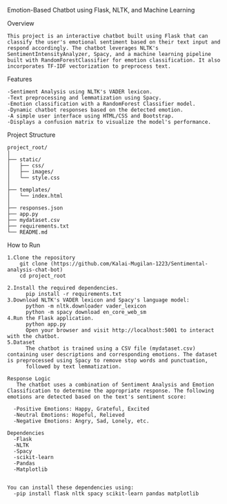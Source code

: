Emotion-Based Chatbot using Flask, NLTK, and Machine Learning

Overview

	This project is an interactive chatbot built using Flask that can classify the user's emotional sentiment based on their text input and respond accordingly. The chatbot leverages NLTK's 		SentimentIntensityAnalyzer, Spacy, and a machine learning pipeline built with RandomForestClassifier for emotion classification. It also incorporates TF-IDF vectorization to preprocess text.

Features

	-Sentiment Analysis using NLTK's VADER lexicon.
	-Text preprocessing and lemmatization using Spacy.
	-Emotion classification with a RandomForest Classifier model.
	-Dynamic chatbot responses based on the detected emotion.
	-A simple user interface using HTML/CSS and Bootstrap.
	-Displays a confusion matrix to visualize the model's performance.


Project Structure

	project_root/
	│
	├── static/
	│   ├── css/
	│   ├── images/
	│   └── style.css
	│
	├── templates/
	│   └── index.html
	│
	├── responses.json       
	├── app.py               
	├── mydataset.csv        
	├── requirements.txt     
	└── README.md            

How to Run

	1.Clone the repository
	    git clone (https://github.com/Kalai-Mugilan-1223/Sentimental-analysis-chat-bot)
	    cd project_root
	
	2.Install the required dependencies.
	      pip install -r requirements.txt
	3.Download NLTK's VADER lexicon and Spacy's language model:
	      python -m nltk.downloader vader_lexicon
	      python -m spacy download en_core_web_sm
	4.Run the Flask application.
	      python app.py
	      Open your browser and visit http://localhost:5001 to interact with the chatbot.
	5.Dataset
	      The chatbot is trained using a CSV file (mydataset.csv) containing user descriptions and corresponding emotions. The dataset is preprocessed using Spacy to remove stop words and punctuation, 
	      followed by text lemmatization.
	
	Response Logic
	   The chatbot uses a combination of Sentiment Analysis and Emotion Classification to determine the appropriate response. The following emotions are detected based on the text's sentiment score:
	
	  -Positive Emotions: Happy, Grateful, Excited
	  -Neutral Emotions: Hopeful, Relieved
	  -Negative Emotions: Angry, Sad, Lonely, etc.
		
	Dependencies
	  -Flask
	  -NLTK
	  -Spacy
	  -scikit-learn
	  -Pandas
	  -Matplotlib
	
	 
	You can install these dependencies using:
	  -pip install flask nltk spacy scikit-learn pandas matplotlib
	
	
	
	

